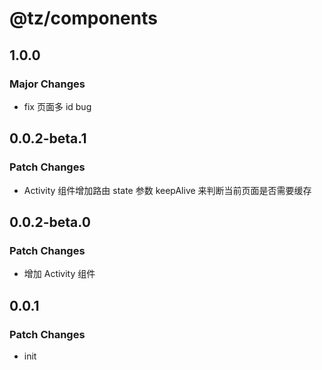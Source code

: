 # @tz/components

## 1.0.0

### Major Changes

- fix 页面多 id bug

## 0.0.2-beta.1

### Patch Changes

- Activity 组件增加路由 state 参数 keepAlive 来判断当前页面是否需要缓存

## 0.0.2-beta.0

### Patch Changes

- 增加 Activity 组件

## 0.0.1

### Patch Changes

- init
